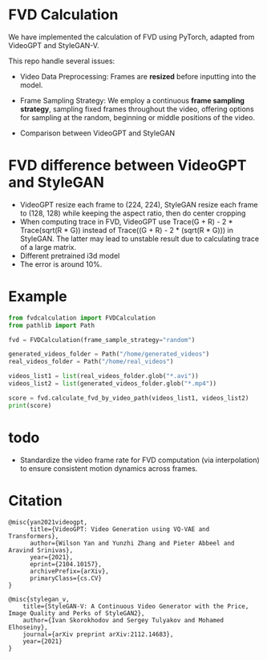 # FVD Calculation
We have implemented the calculation of FVD using PyTorch, adapted from VideoGPT and StyleGAN-V.

This repo handle several issues:
* Video Data Preprocessing: Frames are **resized** before inputting into the model. 

* Frame Sampling Strategy: We employ a continuous **frame sampling strategy**, sampling fixed frames throughout the video, offering options for sampling at the random, beginning or middle positions of the video.

* Comparison between VideoGPT and StyleGAN

# FVD difference between VideoGPT and StyleGAN
* VideoGPT resize each frame to (224, 224), StyleGAN resize each frame to (128, 128) while keeping the aspect ratio, then do center cropping 
* When computing trace in FVD, VideoGPT use Trace(G + R) - 2 * Trace(sqrt(R * G)) instead of Trace((G + R) - 2 * (sqrt(R * G))) in StyleGAN. The latter may lead to unstable result due to calculating trace of a large matrix. 
* Different pretrained i3d model
* The error is around 10%.

# Example
```python
from fvdcalculation import FVDCalculation
from pathlib import Path

fvd = FVDCalculation(frame_sample_strategy="random")

generated_videos_folder = Path("/home/generated_videos")
real_videos_folder = Path("/home/real_videos")

videos_list1 = list(real_videos_folder.glob("*.avi"))
videos_list2 = list(generated_videos_folder.glob("*.mp4"))

score = fvd.calculate_fvd_by_video_path(videos_list1, videos_list2)
print(score)
```

# todo
* Standardize the video frame rate for FVD computation (via interpolation) to ensure consistent motion dynamics across frames.

# Citation
```
@misc{yan2021videogpt,
      title={VideoGPT: Video Generation using VQ-VAE and Transformers}, 
      author={Wilson Yan and Yunzhi Zhang and Pieter Abbeel and Aravind Srinivas},
      year={2021},
      eprint={2104.10157},
      archivePrefix={arXiv},
      primaryClass={cs.CV}
}

@misc{stylegan_v,
    title={StyleGAN-V: A Continuous Video Generator with the Price, Image Quality and Perks of StyleGAN2},
    author={Ivan Skorokhodov and Sergey Tulyakov and Mohamed Elhoseiny},
    journal={arXiv preprint arXiv:2112.14683},
    year={2021}
}
```